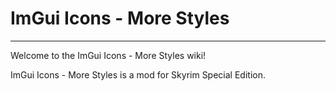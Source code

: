 # ImGui Icons - More Styles

---

Welcome to the ImGui Icons - More Styles wiki!

ImGui Icons - More Styles is a mod for Skyrim Special Edition.
